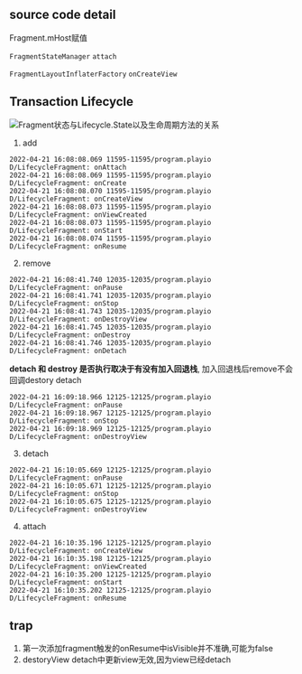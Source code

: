 ## source code detail

Fragment.mHost赋值

`FragmentStateManager`
`attach`

`FragmentLayoutInflaterFactory`
`onCreateView`


## Transaction Lifecycle

![Fragment状态与Lifecycle.State以及生命周期方法的关系](https://upload-images.jianshu.io/upload_images/12169089-c96a7848e78ad43f.jpg)

1. add
```log
2022-04-21 16:08:08.069 11595-11595/program.playio D/LifecycleFragment: onAttach
2022-04-21 16:08:08.069 11595-11595/program.playio D/LifecycleFragment: onCreate
2022-04-21 16:08:08.070 11595-11595/program.playio D/LifecycleFragment: onCreateView
2022-04-21 16:08:08.073 11595-11595/program.playio D/LifecycleFragment: onViewCreated
2022-04-21 16:08:08.073 11595-11595/program.playio D/LifecycleFragment: onStart
2022-04-21 16:08:08.074 11595-11595/program.playio D/LifecycleFragment: onResume
```

2. remove
```log
2022-04-21 16:08:41.740 12035-12035/program.playio D/LifecycleFragment: onPause
2022-04-21 16:08:41.741 12035-12035/program.playio D/LifecycleFragment: onStop
2022-04-21 16:08:41.743 12035-12035/program.playio D/LifecycleFragment: onDestroyView
2022-04-21 16:08:41.745 12035-12035/program.playio D/LifecycleFragment: onDestroy
2022-04-21 16:08:41.746 12035-12035/program.playio D/LifecycleFragment: onDetach
```

**detach 和 destroy 是否执行取决于有没有加入回退栈**, 加入回退栈后remove不会回调destory detach
```log
2022-04-21 16:09:18.966 12125-12125/program.playio D/LifecycleFragment: onPause
2022-04-21 16:09:18.967 12125-12125/program.playio D/LifecycleFragment: onStop
2022-04-21 16:09:18.969 12125-12125/program.playio D/LifecycleFragment: onDestroyView
```

3. detach
```log
2022-04-21 16:10:05.669 12125-12125/program.playio D/LifecycleFragment: onPause
2022-04-21 16:10:05.671 12125-12125/program.playio D/LifecycleFragment: onStop
2022-04-21 16:10:05.675 12125-12125/program.playio D/LifecycleFragment: onDestroyView
```

4. attach
```log
2022-04-21 16:10:35.196 12125-12125/program.playio D/LifecycleFragment: onCreateView
2022-04-21 16:10:35.198 12125-12125/program.playio D/LifecycleFragment: onViewCreated
2022-04-21 16:10:35.200 12125-12125/program.playio D/LifecycleFragment: onStart
2022-04-21 16:10:35.202 12125-12125/program.playio D/LifecycleFragment: onResume
```

## trap
1. 第一次添加fragment触发的onResume中isVisible并不准确,可能为false
2. destoryView detach中更新view无效,因为view已经detach

